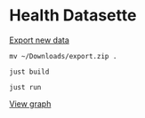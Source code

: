 # Health Datasette

[Export new data](https://github.com/dogsheep/healthkit-to-sqlite#how-to-use)

`mv ~/Downloads/export.zip .`

`just build`

`just run`

[View graph](http://localhost:8001/healthkit?sql=with+trimmed+as+%28%0D%0A++select%0D%0A++++trim%28startDate%2C+%22+%2B0000%22%29+as+startDate%2C%0D%0A++++trim%28endDate%2C+%22+%2B0000%22%29+as+endDate%2C%0D%0A++++value%2C%0D%0A++++creationDate%0D%0A++from%0D%0A++++rDistanceWalkingRunning%0D%0A%29%2C%0D%0Afiltered+as+%28%0D%0A++select%0D%0A++++*%2C%0D%0A++++cast%28strftime%28%22%25w%22%2C+startDate%29+as+integer%29+as+week_day%2C%0D%0A++++cast%28strftime%28%22%25H%22%2C+startDate%29+as+integer%29+as+start_hour%2C%0D%0A++++cast%28strftime%28%22%25M%22%2C+startDate%29+as+integer%29+as+start_minute%2C%0D%0A++++cast%28strftime%28%22%25H%22%2C+endDate%29+as+integer%29+as+end_hour%2C%0D%0A++++strftime%28%22%25Y-%25m%22%2C+startDate%29+as+month%0D%0A++from%0D%0A++++trimmed%0D%0A++where%0D%0A++++startDate+%3E%3D+%222021-03-05%22%0D%0A--++++and+week_day+%3E%3D+1%0D%0A--++++and+week_day+%3C%3D+6%0D%0A--++++and+%28%0D%0A--++++++start_hour+%3E%3D+9%0D%0A--++++++or+end_hour+%3C+5%0D%0A--++++%29%0D%0A%29%0D%0Aselect%0D%0A++month%2C%0D%0A++round%28sum%28value%29%2C+2%29+as+km%0D%0Afrom%0D%0A++filtered%0D%0Awhere+month+is+not+null%0D%0Agroup+by%0D%0A++month#g.mark=bar&g.x_column=month&g.x_type=ordinal&g.y_column=km&g.y_type=quantitative)
